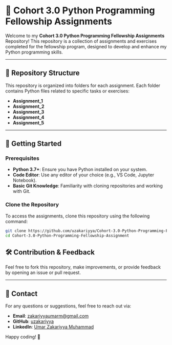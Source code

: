 # 🐍 Cohort 3.0 Python Programming Fellowship Assignments  

Welcome to my **Cohort 3.0 Python Programming Fellowship Assignments** Repository! This repository is a collection of assignments and exercises completed for the fellowship program, designed to develop and enhance my Python programming skills.

---

## 📂 Repository Structure  
This repository is organized into folders for each assignment. Each folder contains Python files related to specific tasks or exercises:  

- **Assignment_1**
- **Assignment_2**
- **Assignment_3**
- **Assignment_4** 
- **Assignment_5**
---

## 🚀 Getting Started  

### Prerequisites  
- **Python 3.7+**: Ensure you have Python installed on your system.  
- **Code Editor**: Use any editor of your choice (e.g., VS Code, Jupyter Notebook).  
- **Basic Git Knowledge**: Familiarity with cloning repositories and working with Git.  

### Clone the Repository  
To access the assignments, clone this repository using the following command:  
```bash
git clone https://github.com/uzakariyya/Cohort-3.0-Python-Programming-Fellowship-Assignment.git
cd Cohort-3.0-Python-Programming-Fellowship-Assignment
```


## 🛠️ Contribution & Feedback  
Feel free to fork this repository, make improvements, or provide feedback by opening an issue or pull request.

---

## 📧 Contact  
For any questions or suggestions, feel free to reach out via:  
- **Email**: zakariyyaumarm@gmail.com
- **GitHub**: [uzakariyya](https://github.com/uzakariyya)
- **LinkedIn**: [Umar Zakariyya Muhammad](linkedin.com/in/umar-zakariyya-muhammad-42122b155)  

Happy coding! 🎉
